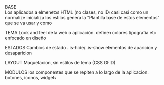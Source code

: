 BASE   
    Los aplicados a elmenetos HTML (no clases, no ID)
    casi casi como un normalize 
    inicializa los estilos
    genera la "Plantilla base de estos elementos" que se va usar y como

TEMA
    Look and feel de la web o aplicación.
    definen colores tipografia etc enfocado en diseño

ESTADOS
    Cambios de estado ..is-hide/..is-show
        elementos de aparicion y desaparicion

LAYOUT
    Maquetacion, sin estilos de tema (CSS GRID)

MODULOS
    los componentes que se repiten a lo largo de la aplicacion.
    botones, iconos, widgets